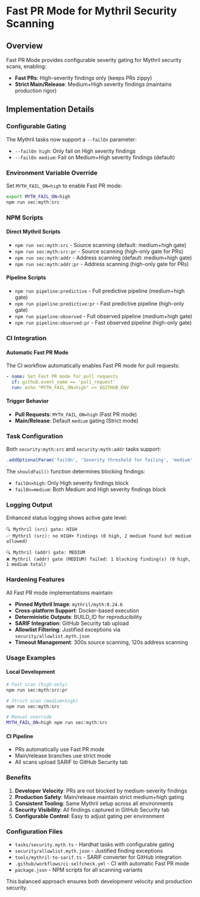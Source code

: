 # Fast PR Mode for Mythril Security Scanning

## Overview

Fast PR Mode provides configurable severity gating for Mythril security scans, enabling:
- **Fast PRs**: High-severity findings only (keeps PRs zippy)
- **Strict Main/Release**: Medium+High severity findings (maintains production rigor)

## Implementation Details

### Configurable Gating

The Mythril tasks now support a `--failOn` parameter:
- `--failOn high`: Only fail on High severity findings
- `--failOn medium`: Fail on Medium+High severity findings (default)

### Environment Variable Override

Set `MYTH_FAIL_ON=high` to enable Fast PR mode:
```bash
export MYTH_FAIL_ON=high
npm run sec:myth:src
```

### NPM Scripts

#### Direct Mythril Scripts
- `npm run sec:myth:src` - Source scanning (default: medium+high gate)
- `npm run sec:myth:src:pr` - Source scanning (high-only gate for PRs)
- `npm run sec:myth:addr` - Address scanning (default: medium+high gate)
- `npm run sec:myth:addr:pr` - Address scanning (high-only gate for PRs)

#### Pipeline Scripts
- `npm run pipeline:predictive` - Full predictive pipeline (medium+high gate)
- `npm run pipeline:predictive:pr` - Fast predictive pipeline (high-only gate)
- `npm run pipeline:observed` - Full observed pipeline (medium+high gate)
- `npm run pipeline:observed:pr` - Fast observed pipeline (high-only gate)

### CI Integration

#### Automatic Fast PR Mode
The CI workflow automatically enables Fast PR mode for pull requests:
```yaml
- name: Set Fast PR mode for pull requests
  if: github.event_name == 'pull_request'
  run: echo "MYTH_FAIL_ON=high" >> $GITHUB_ENV
```

#### Trigger Behavior
- **Pull Requests**: `MYTH_FAIL_ON=high` (Fast PR mode)
- **Main/Release**: Default `medium` gating (Strict mode)

### Task Configuration

Both `security:myth:src` and `security:myth:addr` tasks support:

```typescript
.addOptionalParam('failOn', 'Severity threshold for failing', 'medium', types.string)
```

The `shouldFail()` function determines blocking findings:
- `failOn=high`: Only High severity findings block
- `failOn=medium`: Both Medium and High severity findings block

### Logging Output

Enhanced status logging shows active gate level:
```
🔍 Mythril (src) gate: HIGH
✅ Mythril (src): no HIGH+ findings (0 high, 2 medium found but medium allowed)
```

```
🔍 Mythril (addr) gate: MEDIUM
❌ Mythril (addr) gate (MEDIUM) failed: 1 blocking finding(s) (0 high, 1 medium total)
```

### Hardening Features

All Fast PR mode implementations maintain:
- **Pinned Mythril Image**: `mythril/myth:0.24.6`
- **Cross-platform Support**: Docker-based execution
- **Deterministic Outputs**: BUILD_ID for reproducibility
- **SARIF Integration**: GitHub Security tab upload
- **Allowlist Filtering**: Justified exceptions via `security/allowlist.myth.json`
- **Timeout Management**: 300s source scanning, 120s address scanning

### Usage Examples

#### Local Development
```bash
# Fast scan (high-only)
npm run sec:myth:src:pr

# Strict scan (medium+high)
npm run sec:myth:src

# Manual override
MYTH_FAIL_ON=high npm run sec:myth:src
```

#### CI Pipeline
- PRs automatically use Fast PR mode
- Main/release branches use strict mode
- All scans upload SARIF to GitHub Security tab

### Benefits

1. **Developer Velocity**: PRs are not blocked by medium-severity findings
2. **Production Safety**: Main/release maintain strict medium+high gating
3. **Consistent Tooling**: Same Mythril setup across all environments
4. **Security Visibility**: All findings captured in GitHub Security tab
5. **Configurable Control**: Easy to adjust gating per environment

### Configuration Files

- `tasks/security.myth.ts` - Hardhat tasks with configurable gating
- `security/allowlist.myth.json` - Justified finding exceptions
- `tools/mythril-to-sarif.ts` - SARIF converter for GitHub integration
- `.github/workflows/ci-selfcheck.yml` - CI with automatic Fast PR mode
- `package.json` - NPM scripts for all scanning variants

This balanced approach ensures both development velocity and production security.
